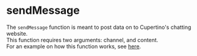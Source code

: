 # sendMessage
The `sendMessage` function is meant to post data on to Cupertino's chatting website.  
This function requires two arguments: channel, and content.  
For an example on how this function works, see [here](https://github.com/Cupertino-Development/docs/tree/master/Atlas/sendMessage/example.js).